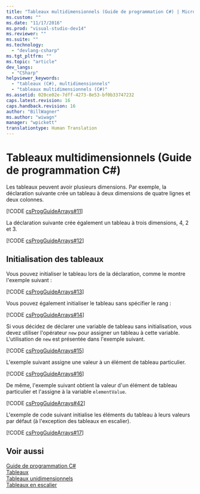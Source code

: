 ```yaml
---
title: "Tableaux multidimensionnels (Guide de programmation C#) | Microsoft Docs"
ms.custom: ""
ms.date: "11/17/2016"
ms.prod: "visual-studio-dev14"
ms.reviewer: ""
ms.suite: ""
ms.technology: 
  - "devlang-csharp"
ms.tgt_pltfrm: ""
ms.topic: "article"
dev_langs: 
  - "CSharp"
helpviewer_keywords: 
  - "tableaux (C#), multidimensionnels"
  - "tableaux multidimensionnels (C#)"
ms.assetid: 020ce02e-7dff-4273-8e53-bf0b33747232
caps.latest.revision: 16
caps.handback.revision: 16
author: "BillWagner"
ms.author: "wiwagn"
manager: "wpickett"
translationtype: Human Translation
---
```

# Tableaux multidimensionnels (Guide de programmation C#)
Les tableaux peuvent avoir plusieurs dimensions.  Par exemple, la déclaration suivante crée un tableau à deux dimensions de quatre lignes et deux colonnes.  
  
 [!CODE [csProgGuideArrays#11](../CodeSnippet/VS_Snippets_VBCSharp/csProgGuideArrays#11)]  
  
 La déclaration suivante crée également un tableau à trois dimensions, 4, 2 et 3.  
  
 [!CODE [csProgGuideArrays#12](../CodeSnippet/VS_Snippets_VBCSharp/csProgGuideArrays#12)]  
  
## Initialisation des tableaux  
 Vous pouvez initialiser le tableau lors de la déclaration, comme le montre l'exemple suivant :  
  
 [!CODE [csProgGuideArrays#13](../CodeSnippet/VS_Snippets_VBCSharp/csProgGuideArrays#13)]  
  
 Vous pouvez également initialiser le tableau sans spécifier le rang :  
  
 [!CODE [csProgGuideArrays#14](../CodeSnippet/VS_Snippets_VBCSharp/csProgGuideArrays#14)]  
  
 Si vous décidez de déclarer une variable de tableau sans initialisation, vous devez utiliser l'opérateur `new` pour assigner un tableau à cette variable.  L'utilisation de `new` est présentée dans l'exemple suivant.  
  
 [!CODE [csProgGuideArrays#15](../CodeSnippet/VS_Snippets_VBCSharp/csProgGuideArrays#15)]  
  
 L'exemple suivant assigne une valeur à un élément de tableau particulier.  
  
 [!CODE [csProgGuideArrays#16](../CodeSnippet/VS_Snippets_VBCSharp/csProgGuideArrays#16)]  
  
 De même, l'exemple suivant obtient la valeur d'un élément de tableau particulier et l'assigne à la variable `elementValue`.  
  
 [!CODE [csProgGuideArrays#42](../CodeSnippet/VS_Snippets_VBCSharp/csProgGuideArrays#42)]  
  
 L'exemple de code suivant initialise les éléments du tableau à leurs valeurs par défaut \(à l'exception des tableaux en escalier\).  
  
 [!CODE [csProgGuideArrays#17](../CodeSnippet/VS_Snippets_VBCSharp/csProgGuideArrays#17)]  
  
## Voir aussi  
 [Guide de programmation C\#](../../../csharp/programming-guide/index.md)   
 [Tableaux](../../../csharp/programming-guide/arrays/index.md)   
 [Tableaux unidimensionnels](../../../csharp/programming-guide/arrays/single-dimensional-arrays.md)   
 [Tableaux en escalier](../../../csharp/programming-guide/arrays/jagged-arrays.md)